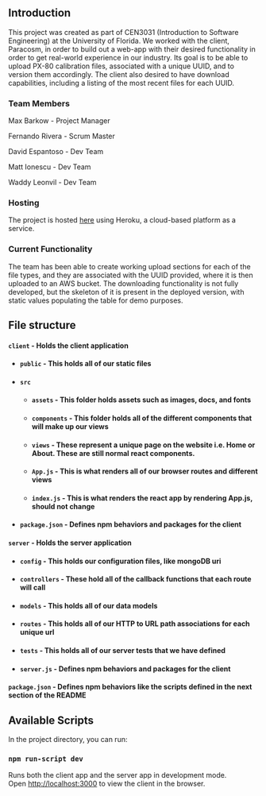## Introduction

This project was created as part of CEN3031 (Introduction to Software Engineering) at the University of Florida. We worked with the client, Paracosm, in order to build out a web-app with their desired functionality in order to get real-world experience in our industry. Its goal is to be able to upload PX-80 calibration files, associated with a unique UUID, and to version them accordingly. The client also desired to have download capabilities, including a listing of the most recent files for each UUID. 

### Team Members

Max Barkow - Project Manager

Fernando Rivera - Scrum Master

David Espantoso - Dev Team

Matt Ionescu - Dev Team

Waddy Leonvil - Dev Team

### Hosting

The project is hosted [here](https://paracosm-project.herokuapp.com/) using Heroku, a cloud-based platform as a service. 

### Current Functionality

The team has been able to create working upload sections for each of the file types, and they are associated with the UUID provided, where it is then uploaded to an AWS bucket. The downloading functionality is not fully developed, but the skeleton of it is present in the deployed version, with static values populating the table for demo purposes.

## File structure
#### `client` - Holds the client application
- #### `public` - This holds all of our static files
- #### `src`
    - #### `assets` - This folder holds assets such as images, docs, and fonts
    - #### `components` - This folder holds all of the different components that will make up our views
    - #### `views` - These represent a unique page on the website i.e. Home or About. These are still normal react components.
    - #### `App.js` - This is what renders all of our browser routes and different views
    - #### `index.js` - This is what renders the react app by rendering App.js, should not change
- #### `package.json` - Defines npm behaviors and packages for the client
#### `server` - Holds the server application
- #### `config` - This holds our configuration files, like mongoDB uri
- #### `controllers` - These hold all of the callback functions that each route will call
- #### `models` - This holds all of our data models
- #### `routes` - This holds all of our HTTP to URL path associations for each unique url
- #### `tests` - This holds all of our server tests that we have defined
- #### `server.js` - Defines npm behaviors and packages for the client
#### `package.json` - Defines npm behaviors like the scripts defined in the next section of the README

## Available Scripts

In the project directory, you can run:

### `npm run-script dev`

Runs both the client app and the server app in development mode.<br>
Open [http://localhost:3000](http://localhost:3000) to view the client in the browser.
